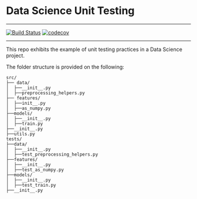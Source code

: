 # Data Science Unit Testing
-----------------

[![Build Status](https://app.travis-ci.com/gokhankesler/python-ds-unit-testing.svg?branch=main)](https://app.travis-ci.com/gokhankesler/python-ds-unit-testing)
[![codecov](https://codecov.io/gh/gokhankesler/python-ds-unit-testing/branch/main/graph/badge.svg?token=ZO9L2Q6WYP)](https://codecov.io/gh/gokhankesler/python-ds-unit-testing)

-----------------
This repo exhibits the example of unit testing practices in a Data Science project.

The folder structure is provided on the following:

```
src/
├── data/
│  ├──__init__.py
│  ├──preprocessing_helpers.py
├── features/
│  ├──init__.py
│  ├──as_numpy.py
├──models/
│  ├──__init__.py
│  ├──train.py
├──__init__.py
├──utils.py
tests/
├──data/
│  ├──__init__.py
│  ├──test_preprocessing_helpers.py
├──features/
│  ├──__init__.py
│  ├──test_as_numpy.py
├──models/
│  ├──__init__.py
│  ├──test_train.py
├──__init__.py
```

